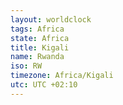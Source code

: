 ```yaml
---
layout: worldclock
tags: Africa
state: Africa
title: Kigali
name: Rwanda
iso: RW
timezone: Africa/Kigali
utc: UTC +02:10
---
```


